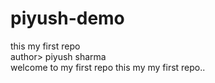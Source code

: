 # piyush-demo
this my first repo
<br>
author> piyush sharma
<br>
welcome to my first repo this my my first repo..
